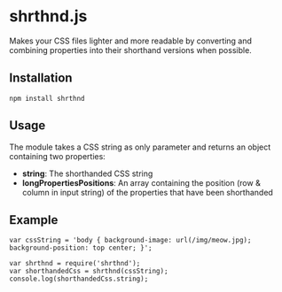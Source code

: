 shrthnd.js
==========

Makes your CSS files lighter and more readable by converting and combining properties into their shorthand versions when possible.

## Installation

    npm install shrthnd

## Usage

The module takes a CSS string as only parameter and returns an object containing two properties:

* **string**: The shorthanded CSS string
* **longPropertiesPositions**: An array containing the position (row & column in input string) of the properties that have been shorthanded

## Example

    var cssString = 'body { background-image: url(/img/meow.jpg); background-position: top center; }';

    var shrthnd = require('shrthnd');
    var shorthandedCss = shrthnd(cssString);
    console.log(shorthandedCss.string);